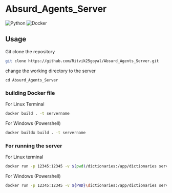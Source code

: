 # Absurd_Agents_Server
![Python](https://img.shields.io/badge/python-3670A0?style=for-the-badge&logo=python&logoColor=ffdd54)
![Docker](https://img.shields.io/badge/docker-%230db7ed.svg?style=for-the-badge&logo=docker&logoColor=white)

## Usage

Git clone the repository 
```bash
git clone https://github.com/Ritvik25goyal/Absurd_Agents_Server.git
```
change the working directory to the server
```
cd Absurd_Agents_Server
```


### building Docker file

For Linux Terminal
```bash
docker build . -t servername
```

For Windows (Powershell)
```bash
docker buildx build . -t servername
```

### For running the server

For Linux terminal
```bash
docker run -p 12345:12345 -v $(pwd)/dictionaries:/app/dictionaries servername
```

For Windows (Powershell)
```bash
docker run -p 12345:12345 -v ${PWD}\dictionaries:/app/dictionaries servername
```
